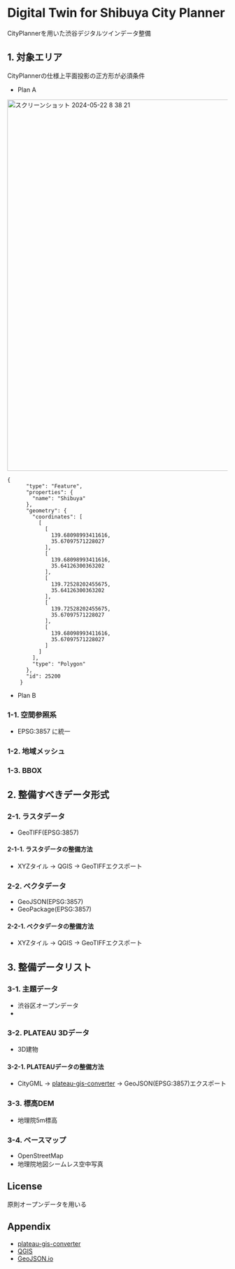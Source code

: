 # Digital Twin for Shibuya City Planner
CityPlannerを用いた渋谷デジタルツインデータ整備


## 1. 対象エリア
CityPlannerの仕様上平面投影の正方形が必須条件

* Plan A
<img width="848" alt="スクリーンショット 2024-05-22 8 38 21" src="https://github.com/furuhashilab/digitaltwin4shibuyaCP/assets/416977/ccccdbc3-3dd0-4760-90d2-204a46613d4a">

```
{
      "type": "Feature",
      "properties": {
        "name": "Shibuya"
      },
      "geometry": {
        "coordinates": [
          [
            [
              139.68098993411616,
              35.67097571228027
            ],
            [
              139.68098993411616,
              35.64126300363202
            ],
            [
              139.72528202455675,
              35.64126300363202
            ],
            [
              139.72528202455675,
              35.67097571228027
            ],
            [
              139.68098993411616,
              35.67097571228027
            ]
          ]
        ],
        "type": "Polygon"
      },
      "id": 25200
    }
```

* Plan B



### 1-1. 空間参照系
* EPSG:3857 に統一

### 1-2. 地域メッシュ


### 1-3. BBOX


## 2. 整備すべきデータ形式

### 2-1. ラスタデータ
* GeoTIFF(EPSG:3857)

#### 2-1-1. ラスタデータの整備方法
* XYZタイル → QGIS → GeoTIFFエクスポート

### 2-2. ベクタデータ
* GeoJSON(EPSG:3857)
* GeoPackage(EPSG:3857)

#### 2-2-1. ベクタデータの整備方法
* XYZタイル → QGIS → GeoTIFFエクスポート

## 3. 整備データリスト

### 3-1. 主題データ
* 渋谷区オープンデータ
* 

### 3-2. PLATEAU 3Dデータ
* 3D建物

#### 3-2-1. PLATEAUデータの整備方法
* CityGML → [plateau-gis-converter](https://github.com/MIERUNE/plateau-gis-converter) → GeoJSON(EPSG:3857)エクスポート


### 3-3. 標高DEM
* 地理院5m標高

### 3-4. ベースマップ
* OpenStreetMap
* 地理院地図シームレス空中写真


## License
原則オープンデータを用いる


## Appendix
* [plateau-gis-converter](https://github.com/MIERUNE/plateau-gis-converter)
* [QGIS](https://qgis.org/)
* [GeoJSON.io](https://geojson.io/)


